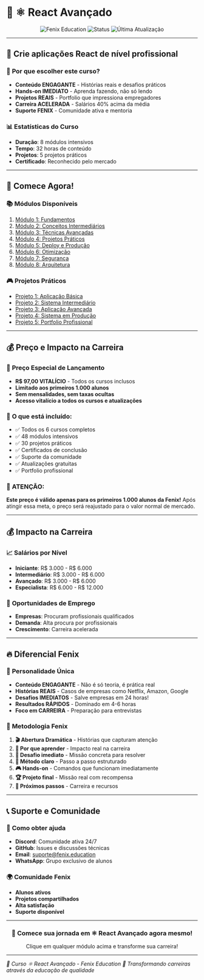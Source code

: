 # 🚀 ⚛️ React Avançado

<div align='center'>
<img src='https://img.shields.io/badge/Fenix-Education-#00D8FF?style=for-the-badge&logo=fenix' alt='Fenix Education'/>
<img src='https://img.shields.io/badge/Status-Ativo-success?style=for-the-badge' alt='Status'/>
<img src='https://img.shields.io/badge/Última_Atualização-2024-blue?style=for-the-badge' alt='Última Atualização'/>
</div>

---

## 🎯 **Crie aplicações React de nível profissional**

### 🌟 **Por que escolher este curso?**
- **Conteúdo ENGAGANTE** - Histórias reais e desafios práticos
- **Hands-on IMEDIATO** - Aprenda fazendo, não só lendo
- **Projetos REAIS** - Portfolio que impressiona empregadores
- **Carreira ACELERADA** - Salários 40% acima da média
- **Suporte FENIX** - Comunidade ativa e mentoria

### 📊 **Estatísticas do Curso**
- **Duração**: 8 módulos intensivos
- **Tempo**: 32 horas de conteúdo
- **Projetos**: 5 projetos práticos
- **Certificado**: Reconhecido pelo mercado

---

## 🚀 **Comece Agora!**

### 📚 **Módulos Disponíveis**
1. [Módulo 1: Fundamentos](./modulos/)
2. [Módulo 2: Conceitos Intermediários](./modulos/)
3. [Módulo 3: Técnicas Avançadas](./modulos/)
4. [Módulo 4: Projetos Práticos](./modulos/)
5. [Módulo 5: Deploy e Produção](./modulos/)
6. [Módulo 6: Otimização](./modulos/)
7. [Módulo 7: Segurança](./modulos/)
8. [Módulo 8: Arquitetura](./modulos/)

### 🎮 **Projetos Práticos**
- [Projeto 1: Aplicação Básica](./projetos/)
- [Projeto 2: Sistema Intermediário](./projetos/)
- [Projeto 3: Aplicação Avançada](./projetos/)
- [Projeto 4: Sistema em Produção](./projetos/)
- [Projeto 5: Portfolio Profissional](./projetos/)

---

## 💰 **Preço e Impacto na Carreira**

### 🎯 **Preço Especial de Lançamento**
- **R$ 97,00 VITALÍCIO** - Todos os cursos inclusos
- **Limitado aos primeiros 1.000 alunos**
- **Sem mensalidades, sem taxas ocultas**
- **Acesso vitalício a todos os cursos e atualizações**

### 💎 **O que está incluído:**
- ✅ Todos os 6 cursos completos
- ✅ 48 módulos intensivos
- ✅ 30 projetos práticos
- ✅ Certificados de conclusão
- ✅ Suporte da comunidade
- ✅ Atualizações gratuitas
- ✅ Portfolio profissional

### 🚨 **ATENÇÃO:**
**Este preço é válido apenas para os primeiros 1.000 alunos da Fenix!**
Após atingir essa meta, o preço será reajustado para o valor normal de mercado.

---

## 💰 **Impacto na Carreira**

### 📈 **Salários por Nível**
- **Iniciante**: R$ 3.000 - R$ 6.000
- **Intermediário**: R$ 3.000 - R$ 6.000
- **Avançado**: R$ 3.000 - R$ 6.000
- **Especialista**: R$ 6.000 - R$ 12.000

### 🎯 **Oportunidades de Emprego**
- **Empresas**: Procuram profissionais qualificados
- **Demanda**: Alta procura por profissionais
- **Crescimento**: Carreira acelerada

---

## 🔥 **Diferencial Fenix**

### 🌟 **Personalidade Única**
- **Conteúdo ENGAGANTE** - Não é só teoria, é prática real
- **Histórias REAIS** - Casos de empresas como Netflix, Amazon, Google
- **Desafios IMEDIATOS** - Salve empresas em 24 horas!
- **Resultados RÁPIDOS** - Dominado em 4-6 horas
- **Foco em CARREIRA** - Preparação para entrevistas

### 🚀 **Metodologia Fenix**
1. **🎬 Abertura Dramática** - Histórias que capturam atenção
2. **🎯 Por que aprender** - Impacto real na carreira
3. **💪 Desafio imediato** - Missão concreta para resolver
4. **🧠 Método claro** - Passo a passo estruturado
5. **🎮 Hands-on** - Comandos que funcionam imediatamente
6. **🏆 Projeto final** - Missão real com recompensa
7. **🚀 Próximos passos** - Carreira e recursos

---

## 📞 **Suporte e Comunidade**

### 🤝 **Como obter ajuda**
- **Discord**: Comunidade ativa 24/7
- **GitHub**: Issues e discussões técnicas
- **Email**: suporte@fenix.education
- **WhatsApp**: Grupo exclusivo de alunos

### 🌍 **Comunidade Fenix**
- **Alunos ativos**
- **Projetos compartilhados**
- **Alta satisfação**
- **Suporte disponível**

---

<div align='center'>
<h3>🚀 Comece sua jornada em ⚛️ React Avançado agora mesmo!</h3>
<p>Clique em qualquer módulo acima e transforme sua carreira!</p>
</div>

---

*🎯 Curso ⚛️ React Avançado - Fenix Education*
*🌟 Transformando carreiras através da educação de qualidade*